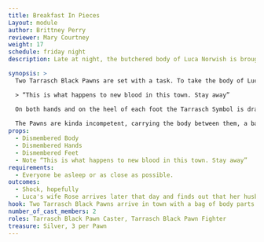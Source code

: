 ```yaml
---
title: Breakfast In Pieces
Layout: module
author: Brittney Perry
reviewer: Mary Courtney
weight: 17
schedule: friday night
description: Late at night, the butchered body of Luca Norwish is brought to the tavern by two Tarrasch Black Pawns to be placed as a gristly message. If the tavern is occupied, the Black Pawns display the body nearby. Their goal is to not get caught but they the are not the best at it.

synopsis: >
  Two Tarrasch Black Pawns are set with a task. To take the body of Luca Norwish, now in pieces, to the town to be a statement piece. The goal is to display the body in the tavern, but if it is occupied, they will find an alternate site to place him On the body is pinned a note. 

  > “This is what happens to new blood in this town. Stay away”

  On both hands and on the heel of each foot the Tarrasch Symbol is drawn in blood. 
  
  The Pawns are kinda incompetent, carrying the body between them, a bag full of parts in hand. They argue between themselves, bickering over the best place to leave him, how they should display the body, the sounds he made while being sliced up, etc. They are careful, but not unduly so, counting on the late hour and darkness to hide them.  Once placed, the Pawns will congratulate themselves and go back to their hideout (NPC Shack).
props:
  - Dismembered Body
  - Dismembered Hands
  - Dismembered Feet
  - Note “This is what happens to new blood in this town. Stay away”
requirements:
  - Everyone be asleep or as close as possible. 
outcomes:
  - Shock, hopefully
  - Luca's wife Rose arrives later that day and finds out that her husband has been killed in the module "News of a Friend"
hook: Two Tarrasch Black Pawns arrive in town with a bag of body parts. 
number_of_cast_members: 2
roles: Tarrasch Black Pawn Caster, Tarrasch Black Pawn Fighter
treasure: Silver, 3 per Pawn
---
```

